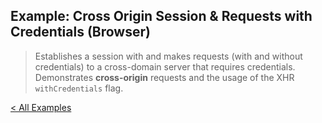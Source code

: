 Example: Cross Origin Session & Requests with Credentials (Browser)
-------------------------------------------------------------------

> Establishes a session with and makes requests (with and without credentials) to a cross-domain server that requires credentials. Demonstrates **cross-origin** requests and the usage of the XHR `withCredentials` flag.


[< All Examples](../..)